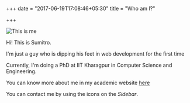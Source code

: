 +++
date = "2017-06-19T17:08:46+05:30"
title = "Who am I?"

+++

![This is me](../images/profile_pic.png)

Hi! This is Sumitro.

I'm just a guy who is dipping his feet in web development for the first time

Currently, I'm doing a PhD at IIT Kharagpur in Computer Science and Engineering. 

You can know more about me in my academic website [here][1]

You can contact me by using the icons on the _Sidebar_.

[1]: http://cse.iitkgp.ac.in/~sumitro.bhaumik/
